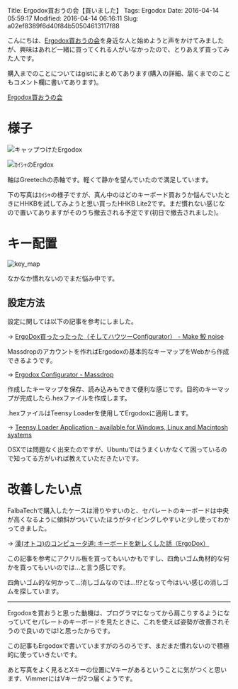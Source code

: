 Title: Ergodox買おうの会【買いました】
Tags: Ergodox
Date: 2016-04-14 05:59:17
Modified: 2016-04-14 06:16:11
Slug: a02ef8389f6d40f84b50504613117f88

こんにちは、[Ergodox買おうの会](https://gist.github.com/yymm/0ccbe5f129e10c72b978 "Ergodox買おうの会")を身近な人と始めようと声をかけてみましたが、興味はあれど一緒に買ってくれる人がいなかったので、とりあえず買ってみた人です。

購入までのことについてはgistにまとめてあります(購入の詳細、届くまでのこともコメント欄に書いてあります)。

[Ergodox買おうの会](https://gist.github.com/yymm/0ccbe5f129e10c72b978 "Ergodox買おうの会")

# 様子

![キャップつけたErgodox](https://pbs.twimg.com/media/Cf7BD0hUkAAizpw.jpg)

![ｶｲｼｬのErgdox](https://pbs.twimg.com/media/Cf9qcQ9VAAA3xnq.jpg)

軸はGreetechの赤軸です。軽くて静かを望んでいたので満足しています。

下の写真はｶｲｼｬの様子ですが、真ん中のはどのキーボード買おうか悩んでいたときにHHKBを試してみようと思い買ったHHKB Lite2です。まだ慣れない感じなので置いてありますがそのうち撤去される予定です(初日で撤去されました)。

# キー配置

![key_map](https://i.gyazo.com/50bfa2354ed6d0fbf1cb8135234c417a.png)

なかなか慣れないのでまだ悩み中です。

## 設定方法

設定に関しては以下の記事を参考にしました。

 → [ErgoDox買ったったった（そしてハウツーConfigurator） - Make 鮫 noise](http://saihoooooooo.hatenablog.com/entry/2016/03/02/042456 "ErgoDox買ったったった（そしてハウツーConfigurator） - Make 鮫 noise")

Massdropのアカウントを作ればErgodoxの基本的なキーマップをWebから作成できるようです。

 → [Ergodox Configurator - Massdrop](https://keyboard-configurator.massdrop.com/ext/ergodox "Ergodox Configurator - Massdrop")

作成したキーマップを保存、読み込みもできて便利な感じです。目的のキーマップが完成したら.hexファイルを作成します。

.hexファイルはTeensy Loaderを使用してErgodoxに適用します。

 → [Teensy Loader Application - available for Windows, Linux and Macintosh systems](https://www.pjrc.com/teensy/loader.html "Teensy Loader Application - available for Windows, Linux and Macintosh systems")

OSXでは問題なく出来たのですが、Ubuntuではうまくいかなくて困っているので知ってる方がいれば教えていただきたいです。

# 改善したい点

FalbaTechで購入したケースは滑りやすいのと、セパレートのキーボードは中央が高くなるように傾斜がついていたほうがタイピングしやすいと少し使ってわかってきました。

 → [漢(オトコ)のコンピュータ道: キーボードを新しくした話（ErgoDox）](http://nippondanji.blogspot.jp/2016/01/ergodox.html "漢(オトコ)のコンピュータ道: キーボードを新しくした話（ErgoDox）")

この記事を参考にアクリル板を買ってもいいかもですし、四角いゴム角材的な何かを買ってもいいのでは...と言う感じです。

四角いゴム的な何かって...消しゴムなのでは...!!?となって今はいい感じの消しゴムを探しています。

---

Ergodoxを買おうと思った動機は、プログラマになってから肩こりするようになっていてセパレートのキーボードを見たときに、これを使えば姿勢が改善されそうので良いのでは!と思ったからです。

この記事もErgodoxで書いていますがのろのろです、まだまだ慣れないので積極的に使っていきたいです。

あと写真をよく見るとXキーの位置にVキーがあるということに気がつくと思います、VimmerにはVキーが2つ届くようです。